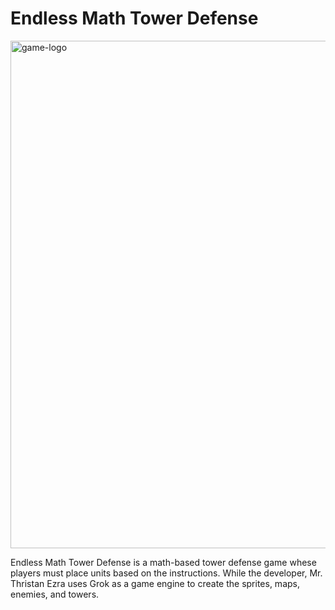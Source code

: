# Endless Math Tower Defense


<img width="1890" height="812" alt="game-logo" src="https://github.com/user-attachments/assets/6224e1e6-88bd-41ca-8def-5852d49b8f30" />

Endless Math Tower Defense is a math-based tower defense game whese players must place units based on the instructions. While the developer, Mr. Thristan Ezra uses Grok as a game engine to create the sprites, maps, enemies, and towers.
